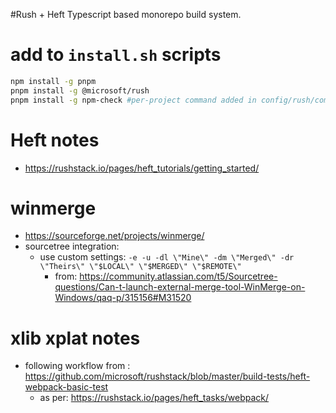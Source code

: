 #Rush + Heft
Typescript based monorepo build system.


# add to ```install.sh``` scripts

```bash
npm install -g pnpm
pnpm install -g @microsoft/rush
pnpm install -g npm-check #per-project command added in config/rush/command-line.json and each package.json

```


# Heft notes


- https://rushstack.io/pages/heft_tutorials/getting_started/


# winmerge

- https://sourceforge.net/projects/winmerge/
- sourcetree integration:
  - use custom settings:  ```-e -u -dl \"Mine\" -dm \"Merged\" -dr \"Theirs\" \"$LOCAL\" \"$MERGED\" \"$REMOTE\"```
	  - from: https://community.atlassian.com/t5/Sourcetree-questions/Can-t-launch-external-merge-tool-WinMerge-on-Windows/qaq-p/315156#M31520


# xlib xplat notes

- following workflow from : https://github.com/microsoft/rushstack/blob/master/build-tests/heft-webpack-basic-test
  - as per: https://rushstack.io/pages/heft_tasks/webpack/

